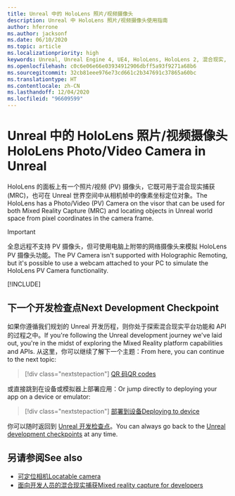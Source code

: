 ```yaml
---
title: Unreal 中的 HoloLens 照片/视频摄像头
description: Unreal 中 HoloLens 照片/视频摄像头使用指南
author: hferrone
ms.author: jacksonf
ms.date: 06/10/2020
ms.topic: article
ms.localizationpriority: high
keywords: Unreal, Unreal Engine 4, UE4, HoloLens, HoloLens 2, 混合现实, 开发, 功能, 文档, 指南, 全息影像, 摄像头, PV 摄像头, MRC, 混合现实头戴显示设备, windows 混合现实头戴显示设备, 虚拟现实头戴显示设备
ms.openlocfilehash: c0c6e06e66e03934912906dbff5a93f9271a68b6
ms.sourcegitcommit: 32cb81eee976e73cd661c2b347691c37865a60bc
ms.translationtype: HT
ms.contentlocale: zh-CN
ms.lasthandoff: 12/04/2020
ms.locfileid: "96609599"
---
```

# <a name="hololens-photovideo-camera-in-unreal"></a><span data-ttu-id="fbcd6-104">Unreal 中的 HoloLens 照片/视频摄像头</span><span class="sxs-lookup"><span data-stu-id="fbcd6-104">HoloLens Photo/Video Camera in Unreal</span></span>

<span data-ttu-id="fbcd6-105">HoloLens 的面板上有一个照片/视频 (PV) 摄像头，它既可用于混合现实捕获 (MRC)，也可在 Unreal 世界空间中从相机帧中的像素坐标定位对象。</span><span class="sxs-lookup"><span data-stu-id="fbcd6-105">The HoloLens has a Photo/Video (PV) Camera on the visor that can be used for both Mixed Reality Capture (MRC) and locating objects in Unreal world space from pixel coordinates in the camera frame.</span></span>

> [!IMPORTANT]
> <span data-ttu-id="fbcd6-106">全息远程不支持 PV 摄像头，但可使用电脑上附带的网络摄像头来模拟 HoloLens PV 摄像头功能。</span><span class="sxs-lookup"><span data-stu-id="fbcd6-106">The PV Camera isn't supported with Holographic Remoting, but it's possible to use a webcam attached to your PC to simulate the HoloLens PV Camera functionality.</span></span>

[!INCLUDE[](includes/tabs-pv-camera.md)]

## <a name="next-development-checkpoint"></a><span data-ttu-id="fbcd6-107">下一个开发检查点</span><span class="sxs-lookup"><span data-stu-id="fbcd6-107">Next Development Checkpoint</span></span>

<span data-ttu-id="fbcd6-108">如果你遵循我们规划的 Unreal 开发历程，则你处于探索混合现实平台功能和 API 的过程之中。</span><span class="sxs-lookup"><span data-stu-id="fbcd6-108">If you're following the Unreal development journey we've laid out, you're in the midst of exploring the Mixed Reality platform capabilities and APIs.</span></span> <span data-ttu-id="fbcd6-109">从这里，你可以继续了解下一个主题：</span><span class="sxs-lookup"><span data-stu-id="fbcd6-109">From here, you can continue to the next topic:</span></span>

> [!div class="nextstepaction"]
> [<span data-ttu-id="fbcd6-110">QR 码</span><span class="sxs-lookup"><span data-stu-id="fbcd6-110">QR codes</span></span>](unreal-qr-codes.md)

<span data-ttu-id="fbcd6-111">或直接跳到在设备或模拟器上部署应用：</span><span class="sxs-lookup"><span data-stu-id="fbcd6-111">Or jump directly to deploying your app on a device or emulator:</span></span>

> [!div class="nextstepaction"]
> [<span data-ttu-id="fbcd6-112">部署到设备</span><span class="sxs-lookup"><span data-stu-id="fbcd6-112">Deploying to device</span></span>](unreal-deploying.md)

<span data-ttu-id="fbcd6-113">你可以随时返回到 [Unreal 开发检查点](unreal-development-overview.md#3-platform-capabilities-and-apis)。</span><span class="sxs-lookup"><span data-stu-id="fbcd6-113">You can always go back to the [Unreal development checkpoints](unreal-development-overview.md#3-platform-capabilities-and-apis) at any time.</span></span>

## <a name="see-also"></a><span data-ttu-id="fbcd6-114">另请参阅</span><span class="sxs-lookup"><span data-stu-id="fbcd6-114">See also</span></span>
* [<span data-ttu-id="fbcd6-115">可定位相机</span><span class="sxs-lookup"><span data-stu-id="fbcd6-115">Locatable camera</span></span>](../platform-capabilities-and-apis/locatable-camera.md)
* [<span data-ttu-id="fbcd6-116">面向开发人员的混合现实捕获</span><span class="sxs-lookup"><span data-stu-id="fbcd6-116">Mixed reality capture for developers</span></span>](../platform-capabilities-and-apis/mixed-reality-capture-for-developers.md)

